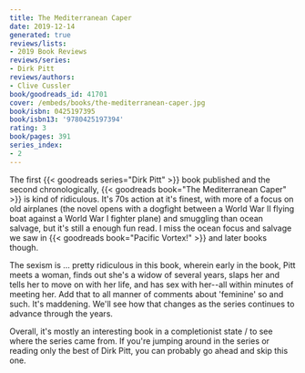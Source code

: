 ```yaml
---
title: The Mediterranean Caper
date: 2019-12-14
generated: true
reviews/lists:
- 2019 Book Reviews
reviews/series:
- Dirk Pitt
reviews/authors:
- Clive Cussler
book/goodreads_id: 41701
cover: /embeds/books/the-mediterranean-caper.jpg
book/isbn: 0425197395
book/isbn13: '9780425197394'
rating: 3
book/pages: 391
series_index:
- 2
---
```

The first {{< goodreads series="Dirk Pitt" >}} book published and the second chronologically, {{< goodreads book="The Mediterranean Caper" >}} is kind of ridiculous. It's 70s action at it's finest, with more of a focus on old airplanes (the novel opens with a dogfight between a World War II flying boat against a World War I fighter plane) and smuggling than ocean salvage, but it's still a enough fun read. I miss the ocean focus and salvage we saw in {{< goodreads book="Pacific Vortex!" >}} and later books though.  

The sexism is ... pretty ridiculous in this book, wherein early in the book, Pitt meets a woman, finds out she's a widow of several years, slaps her and tells her to move on with her life, and has sex with her--all within minutes of meeting her. Add that to all manner of comments about 'feminine' so and such. It's maddening. We'll see how that changes as the series continues to advance through the years.  

<!--more-->

Overall, it's mostly an interesting book in a completionist state / to see where the series came from. If you're jumping around in the series or reading only the best of Dirk Pitt, you can probably go ahead and skip this one.